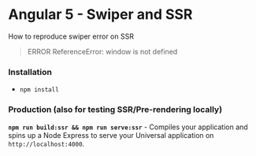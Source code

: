 # Angular 5 - Swiper and SSR

How to reproduce swiper error on SSR

> ERROR ReferenceError: window is not defined

### Installation
* `npm install`

### Production (also for testing SSR/Pre-rendering locally)
**`npm run build:ssr && npm run serve:ssr`** - Compiles your application and spins up a Node Express to serve your Universal application on `http://localhost:4000`.

